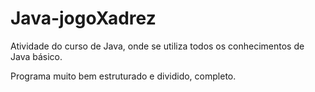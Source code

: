 # Java-jogoXadrez

Atividade do curso de Java, onde se utiliza todos os conhecimentos de Java básico.

Programa muito bem estruturado e dividido, completo.
